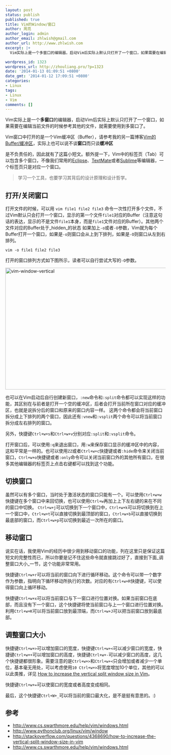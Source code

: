 ```yaml
---
layout: post
status: publish
published: true
title: Vim的Window/窗口
author: 周亮
author_login: admin
author_email: zhlwish@gmail.com
author_url: http://www.zhlwish.com
excerpt: |+
  Vim实际上是一个多窗口的编辑器，启动Vim后实际上默认只打开了一个窗口，如果需要在编辑当前文件的时候参考其他的文件，就需要使用到多窗口了。Vim窗口中打开的是一个Vim缓冲区（Buffer），请参考我的另一篇博客<a href="http://zhouliang.pro/2012/06/28/vim-buffer/">Vim的Buffer/缓冲区</a>，实际上也可以说不谈窗口而只谈缓冲区是不负责任的，因此就有了这篇小短文。额外提一下，Vim中的标签页（Tab）可以包含多个窗口，不像我们常用的<a href="http://www.eclipse.org">Eclipse</a>、<a href="http://macromates.com/">TextMate</a>或者<a href="http://www.sublimetext.com/">Sublime</a>等编辑器，一个标签页只是对应一个窗口。学习一个工具，也要学习其背后的设计原理和设计哲学。

wordpress_id: 1323
wordpress_url: http://zhouliang.pro/?p=1323
date: '2014-01-13 01:09:51 +0800'
date_gmt: '2014-01-12 17:09:51 +0800'
categories:
- Linux
tags:
- Linux
- Vim
comments: []
---
```

Vim实际上是一个**多窗口**的编辑器，启动Vim后实际上默认只打开了一个窗口，如果需要在编辑当前文件的时候参考其他的文件，就需要使用到多窗口了。

Vim窗口中打开的是一个Vim缓冲区（Buffer），请参考我的另一篇博客<a href="http://zhouliang.pro/2012/06/28/vim-buffer/">Vim的Buffer/缓冲区</a>，实际上也可以说不谈**窗口**而只谈**缓冲区**

是不负责任的，因此就有了这篇小短文。额外提一下，Vim中的标签页（Tab）可以包含多个窗口，不像我们常用的<a href="http://www.eclipse.org">Eclipse</a>、<a href="http://macromates.com/">TextMate</a>或者<a href="http://www.sublimetext.com/">Sublime</a>等编辑器，一个标签页只是对应一个窗口。

> 学习一个工具，也要学习其背后的设计原理和设计哲学。

## 打开/关闭窗口

打开文件的时候，可以用 `vim file1 file2 file3` 命令一次性打开多个文件，不过Vim默认只会打开一个窗口，显示的第一个文件`file1`对应的Buffer（注意这句话的表达，显示的不是文件`file1`本身，而是`file1`文件对应的Buffer）。其他两个文件对应的Buffer处于_hidden_的状态
如果加上`-o`或者`-O`参数，Vim就为每个Buffer打开一个窗口，如果是`-o`则窗口会从上到下排列，如果是`-O`则窗口从左到右排列。

    vim -o file1 file2 file3

打开的窗口排列方式如下图所示，读者可以自行尝试大写的`-O`参数。

<a href="https://www.flickr.com/photos/zhlwish/14022883140/" title="Flickr 上 zhlwish 的 vim-window-vertical"><img src="https://farm6.staticflickr.com/5039/14022883140_34ba4f36f0_o.png" width="641" height="382" alt="vim-window-vertical"></a>

也可以在Vim启动后自行创建新窗口，`:new`命令和`:split`命令都可以实现这样的功能，其区别在与前者是打开一个空的缓冲区，后者会打开当前所在窗口对应的缓冲区，也就是说拆分后的窗口和原来的窗口内容一样。
这两个命令都会将当前窗口拆分成上下排列的两个窗口，因此还有`:vnew`和`:vsplit`两个命令可以将当前窗口拆分成左右排列的窗口。

另外，快捷键`Ctrl+w+s`和`Ctrl+w+v`分别对应`:split`和`:vsplit`命令。

打开窗口后，可以使用`:q`来退出窗口，用`:w`来保存窗口显示的缓冲区中的内容，这和平常是一样的。也可以使用`ZZ`或者`Ctrl+w+c`快捷键或者`:hide`命令来关闭当前窗口，`Ctrl+w+o`快捷键或者`:only`命令可以关闭当前窗口外的其他所有窗口，在很多其他编辑器的标签页上点击右键都可以找到这个功能。

## 切换窗口

虽然可以有多个窗口，当时处于激活状态的窗口只能有一个。可以使用`Ctrl+w+w`快捷键在多个窗口中来回切换，也可以使用`Ctrl+w`再加上上下左右键的来在不同的窗口中切换。
`Ctrl+w+j`可以切换到下一个窗口中，`Ctrl+w+k`可以将切换到在上一个窗口中，`Ctrl+w+t`可以直接切换到最顶部的窗口，`Ctrl+w+b`可以直接切换到最底部的窗口，而`Ctrl+w+p`可以切换到最近一次所在的窗口。

## 移动窗口

说实在话，我使用Vim的经历中很少用到移动窗口的功能，列在这里只是保证这篇短文的完整性而已，所以你要是记不住这些命令就直接跳过好了，直接到下面_调整窗口大小_一节，这个功能非常常用。

快捷键`Ctrl+w+r`可以将当前的窗口向下进行循环移动。这个命令可以带一个数字作为参数，指明向下循环移动所执行的次数。对应的有`Ctrl+w+R`快捷键，可以使得窗口向上循环移动。

快捷键`Ctrl+w+x`可以将当前窗口与下一窗口进行位置对换。如果当前窗口在底部，而且没有下一个窗口，这个快捷键将使当前窗口与上一个窗口进行位置对换。 利用`Ctrl+w+K`可以将当前窗口放到最顶端，而`Ctrl+w+J`可以把当前窗口放到最底部。

## 调整窗口大小

快捷键`Ctrl+w+>`可以增加窗口的宽度，快捷键`Ctrl+w+<`可以减少窗口的宽度，快捷键`Ctrl+w++`可以增加窗口的高度，快捷键`Ctrl+w+-`可以减少窗口的高度，这几个快捷键都很形象。需要注意的是`Ctrl+w+>`和`Ctrl+w+<`只会增加或者减少一个单位，基本毫无用处，可以考虑使用`10 Ctrl+w+>`将宽度增加10个单位，其他的可以以此类推，详见 <a href="http://stackoverflow.com/questions/4368690/how-to-increase-the-vertical-split-window-size-in-vim">How to increase the vertical split window size in Vim</a>。

快捷键`Ctrl+w+=`可以使窗口的宽度或者高度变成相同。

最后，这个快捷键`Ctrl+W+_`可以将当前的窗口最大化，是不是挺有意思的。:)

## 参考

* <a href="http://www.cs.swarthmore.edu/help/vim/windows.html">http://www.cs.swarthmore.edu/help/vim/windows.html</a>
* <a href="http://www.pythonclub.org/linux/vim/window">http://www.pythonclub.org/linux/vim/window</a>
* <a href="http://stackoverflow.com/questions/4368690/how-to-increase-the-vertical-split-window-size-in-vim">http://stackoverflow.com/questions/4368690/how-to-increase-the-vertical-split-window-size-in-vim</a>
* <a href="http://www.cs.swarthmore.edu/help/vim/windows.html">http://www.cs.swarthmore.edu/help/vim/windows.html</a>
